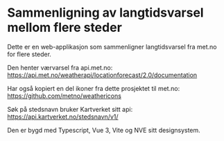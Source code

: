 # Sammenligning av langtidsvarsel mellom flere steder
Dette er en web-applikasjon som sammenligner langtidsvarsel fra met.no for flere steder.

Den henter værvarsel fra api.met.no:
https://api.met.no/weatherapi/locationforecast/2.0/documentation

Har også kopiert en del ikoner fra dette prosjektet til met.no:
https://github.com/metno/weathericons

Søk på stedsnavn bruker Kartverket sitt api: https://api.kartverket.no/stedsnavn/v1/

Den er bygd med Typescript, Vue 3, Vite og NVE sitt designsystem.


